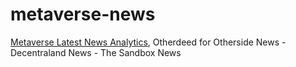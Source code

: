 # metaverse-news
[Metaverse Latest News Analytics](https://landindex.io/news), Otherdeed for Otherside News - Decentraland News - The Sandbox News
